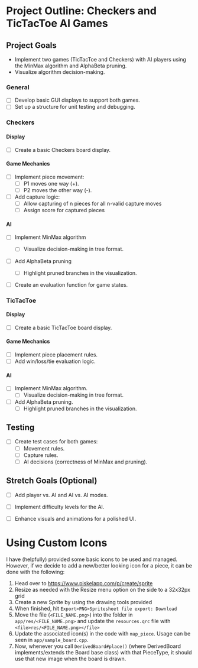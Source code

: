 # Project Outline: Checkers and TicTacToe AI Games

## Project Goals
- Implement two games (TicTacToe and Checkers) with AI players using the MinMax algorithm and AlphaBeta pruning.
- Visualize algorithm decision-making.

### General
- [ ] Develop basic GUI displays to support both games.
- [ ] Set up a structure for unit testing and debugging.

### Checkers
#### Display
- [ ] Create a basic Checkers board display.


#### Game Mechanics
- [ ] Implement piece movement:
  - [ ] P1 moves one way (+).
  - [ ] P2 moves the other way (-).
- [ ] Add capture logic:
  - [ ] Allow capturing of n pieces for all n-valid capture moves 
  - [ ] Assign score for captured pieces

#### AI
- [ ] Implement MinMax algorithm
  - [ ] Visualize decision-making in tree format.
- [ ] Add AlphaBeta pruning
  - [ ] Highlight pruned branches in the visualization.
- [ ] Create an evaluation function for game states.


### TicTacToe
#### Display
- [ ] Create a basic TicTacToe board display.

#### Game Mechanics
- [ ] Implement piece placement rules.
- [ ] Add win/loss/tie evaluation logic.

#### AI
- [ ] Implement MinMax algorithm.
  - [ ] Visualize decision-making in tree format.
- [ ] Add AlphaBeta pruning.
  - [ ] Highlight pruned branches in the visualization.

## Testing
- [ ] Create test cases for both games:
  - [ ] Movement rules.
  - [ ] Capture rules.
  - [ ] AI decisions (correctness of MinMax and pruning).

## Stretch Goals (Optional)
- [ ] Add player vs. AI and AI vs. AI modes.
- [ ] Implement difficulty levels for the AI.
- [ ] Enhance visuals and animations for a polished UI.



# Using Custom Icons
I have (helpfully) provided some basic icons to be used and managed. However, if we decide to add a new/better looking icon for a piece, it can be done with the following:
1. Head over to https://www.piskelapp.com/p/create/sprite
2. Resize as needed with the Resize menu option on the side to a 32x32px grid
3. Create a new Sprite by using the drawing tools provided
4. When finished, hit `Export>PNG>Spritesheet file export: Download`
5. Move the file (`<FILE_NAME.png>`) into the folder in `app/res/<FILE_NAME.png>` and update the `resources.qrc` file with `<file>res/<FILE_NAME.png></file>`
6. Update the associated icon(s) in the code with `map_piece`. Usage can be seen in `app/sample_board.cpp`.
7. Now, whenever you call `DerivedBoard#place()` (where DerivedBoard implements/extends the Board base class) with that PieceType, it should use that new image when the board is drawn.